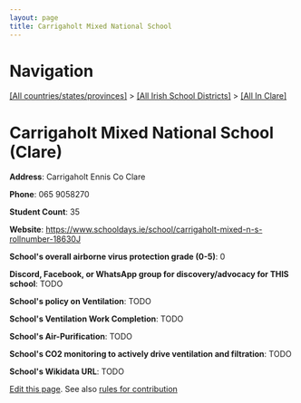 ```yaml
---
layout: page
title: Carrigaholt Mixed National School
---
```

# Navigation

[[All countries/states/provinces]](../../..) > [[All Irish School Districts]](../..) > [[All In Clare]](..)

# Carrigaholt Mixed National School (Clare)

**Address**: Carrigaholt Ennis Co Clare

**Phone**: 065 9058270

**Student Count**: 35

**Website**: <https://www.schooldays.ie/school/carrigaholt-mixed-n-s-rollnumber-18630J>

**School's overall airborne virus protection grade (0-5)**: 0

**Discord, Facebook, or WhatsApp group for discovery/advocacy for THIS school**: TODO

**School's policy on Ventilation**: TODO

**School's Ventilation Work Completion**: TODO

**School's Air-Purification**: TODO

**School's CO2 monitoring to actively drive ventilation and filtration**: TODO

**School's Wikidata URL**: TODO


[Edit this page](https://github.com/ventilate-schools/Ireland/edit/main/./Clare/Carrigaholt_Mixed_National_School.md). See also [rules for contribution](../../../contribution-rules/)